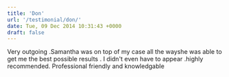 ```yaml
---
title: 'Don'
url: '/testimonial/don/'
date: Tue, 09 Dec 2014 10:31:43 +0000
draft: false
---
```


Very outgoing .Samantha was on top of my case all the wayshe was able to get me the best possible results . I didn't even have to appear .highly recommended. Professional friendly and knowledgable